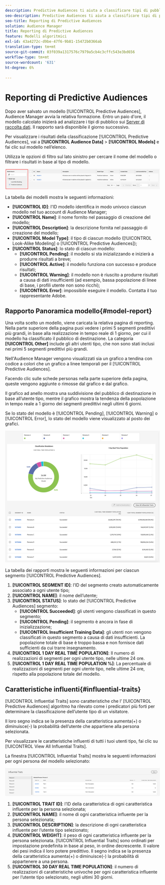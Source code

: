 ```yaml
---
description: Predictive Audiences ti aiuta a classificare tipi di pubblico sconosciuti in utenti tipo distinti in tempo reale utilizzando la scienza dei dati.
seo-description: Predictive Audiences ti aiuta a classificare tipi di pubblico sconosciuti in utenti tipo distinti in tempo reale utilizzando la scienza dei dati.
seo-title: Reporting di Predictive Audiences
solution: Audience Manager
title: Reporting di Predictive Audiences
feature: Modelli algoritmici
exl-id: 43a4272c-d9be-47f6-9b81-15472b0366ab
translation-type: tm+mt
source-git-commit: 03f039a1317576c7979a5cb4c3cffc543e3bd656
workflow-type: tm+mt
source-wordcount: '631'
ht-degree: 6%

---
```


# Reporting di Predictive Audiences

Dopo aver salvato un modello [!UICONTROL Predictive Audiences], Audience Manager avvia la relativa formazione. Entro un paio d&#39;ore, il modello calcolato inizierà ad analizzare i tipi di pubblico sui [Server di raccolta dati](https://docs.adobe.com/content/help/en/audience-manager/user-guide/reference/system-components/components-data-collection.html#dcs-pcs). Il rapporto sarà disponibile il giorno successivo.

Per visualizzare i risultati della classificazione [!UICONTROL Predictive Audiences], vai a **[!UICONTROL Audience Data]** > **[!UICONTROL Models]** e fai clic sul modello nell’elenco.

Utilizza le opzioni di filtro sul lato sinistro per cercare il nome del modello o filtrare i risultati in base al tipo di modello.

![filtro predittivo-pubblico](assets/predictive-audiences-filter-models.png)

La tabella dei modelli mostra le seguenti informazioni:

* **[!UICONTROL ID]**: l&#39;ID modello identifica in modo univoco ciascun modello nel tuo account di Audience Manager;
* **[!UICONTROL Name]**: il nome fornito nel passaggio di creazione del modello;
* **[!UICONTROL Description]**: la descrizione fornita nel passaggio di creazione del modello;
* **[!UICONTROL Model Type]**: il tipo di ciascun modello ([!UICONTROL Look-Alike Modeling] o  [!UICONTROL Predictive Audiences]);
* **[!UICONTROL Status]**: lo stato di ciascun modello:
   * **[!UICONTROL Pending]**: il modello si sta inizializzando e inizierà a produrre risultati a breve;
   * **[!UICONTROL Active]**: il modello funziona con successo e produce risultati;
   * **[!UICONTROL Warning]**: il modello non è riuscito a produrre risultati a causa di dati insufficienti (ad esempio, bassa popolazione di linee di base, i profili utente non sono ricchi);
   * **[!UICONTROL Error]**: impossibile eseguire il modello. Contatta il tuo rappresentante Adobe.

## Rapporto Panoramica modello{#model-report}

Una volta scelto un modello, viene caricata la relativa pagina di reporting. Nella parte superiore della pagina puoi vedere i primi 5 segmenti predittivi più grandi, in base alla realizzazione in tempo reale di 1 giorno, per cui il modello ha classificato il pubblico di destinazione. La categoria **[!UICONTROL Other]** include gli altri utenti tipo, che non sono stati inclusi nei primi 5 segmenti predittivi più grandi.

Nell&#39;Audience Manager vengono visualizzati sia un grafico a tendina con codice a colori che un grafico a linee temporali per il [!UICONTROL Predictive Audiences].

Facendo clic sulle schede personas nella parte superiore della pagina, queste vengono aggiunte o rimosse dal grafico e dal grafico.

Il grafico ad anello mostra una suddivisione del pubblico di destinazione in base all’utente tipo, mentre il grafico mostra la tendenza della popolazione in tempo reale a 1 giorno dei segmenti predittivi negli ultimi 6 giorni.

Se lo stato del modello è [!UICONTROL Pending], [!UICONTROL Warning] o [!UICONTROL Error], lo stato del modello viene visualizzato al posto dei grafici.

![smart-persona-report](assets/predictive-audiences-report.png)

La tabella dei rapporti mostra le seguenti informazioni per ciascun segmento [!UICONTROL Predictive Audiences].

1. **[!UICONTROL SEGMENT ID]**: l’ID del segmento creato automaticamente associato a ogni utente tipo;
1. **[!UICONTROL NAME]**: il nome dell’utente;
1. **[!UICONTROL STATUS]**: lo stato del  [!UICONTROL Predictive Audiences] segmento:
   * **[!UICONTROL Succeeded]**: gli utenti vengono classificati in questo segmento;
   * **[!UICONTROL Pending]**: il segmento è ancora in fase di inizializzazione;
   * **[!UICONTROL Insufficient Training Data]**: gli utenti non vengono classificati in questo segmento a causa di dati insufficienti. La popolazione totale di base è troppo bassa e non fornisce dati sufficienti da cui trarre insegnamento.
1. **[!UICONTROL 1 DAY REAL TIME POPULATION]**: Il numero di realizzazioni di segmenti per ogni utente tipo, nelle ultime 24 ore.
1. **[!UICONTROL 1 DAY REAL TIME POPULATION %]**: La percentuale di realizzazioni di segmenti per ogni utente tipo, nelle ultime 24 ore, rispetto alla popolazione totale del modello.

## Caratteristiche influenti{#influential-traits}

[!UICONTROL Influential Traits] sono caratteristiche che l’ [!UICONTROL Predictive Audiences] algoritmo ha rilevato come i predicatori più forti per determinare la classificazione dell’utente tipo di un visitatore.

Il loro segno indica se la presenza della caratteristica aumenta(+) o diminuisce(-) la probabilità dell’utente che appartiene alla persona selezionata.

Per visualizzare le caratteristiche influenti di tutti i tuoi utenti tipo, fai clic su [!UICONTROL View All Influential Traits].

La finestra [!UICONTROL Influential Traits] mostra le seguenti informazioni per ogni persona del modello selezionato:

![caratteristiche influenti](assets/predictive-audiences-influential-traits.png)

1. **[!UICONTROL TRAIT ID]**: l’ID della caratteristica di ogni caratteristica influente per la persona selezionata;
1. **[!UICONTROL NAME]**: il nome di ogni caratteristica influente per la persona selezionata;
1. **[!UICONTROL DESCRIPTION]**: la descrizione di ogni caratteristica influente per l’utente tipo selezionato;
1. **[!UICONTROL WEIGHT]**: il peso di ogni caratteristica influente per la persona selezionata. [!UICONTROL Influential Traits] sono ordinati per impostazione predefinita in base al peso, in ordine decrescente.  Il valore dei pesi indica il loro potere predittivo. Il segno indica se la presenza della caratteristica aumenta(+) o diminuisce(-) la probabilità di appartenere a una persona.
1. **[!UICONTROL 30 DAY REAL TIME POPULATION]**: il numero di realizzazioni di caratteristiche univoche per ogni caratteristica influente per l’utente tipo selezionato, negli ultimi 30 giorni.
